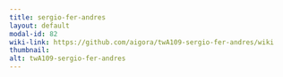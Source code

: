 ```yaml
---
title: sergio-fer-andres
layout: default
modal-id: 82
wiki-link: https://github.com/aigora/twA109-sergio-fer-andres/wiki
thumbnail: 
alt: twA109-sergio-fer-andres
---
```

